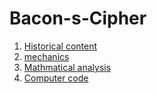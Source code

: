 # Bacon-s-Cipher
1. [Historical content](https://github.com/KingJMV/Bacon-s-Cipher/blob/Historical-content/HC.md)
2. [mechanics](https://github.com/KingJMV/Bacon-s-Cipher/blob/mechanics/aaron.md)
3. [Mathmatical analysis](https://github.com/KingJMV/Bacon-s-Cipher/blob/Agole/mathematicalanalysis.md)
4. [Computer code](https://github.com/KingJMV/Bacon-s-Cipher/blob/Computer-code/Code.md)
